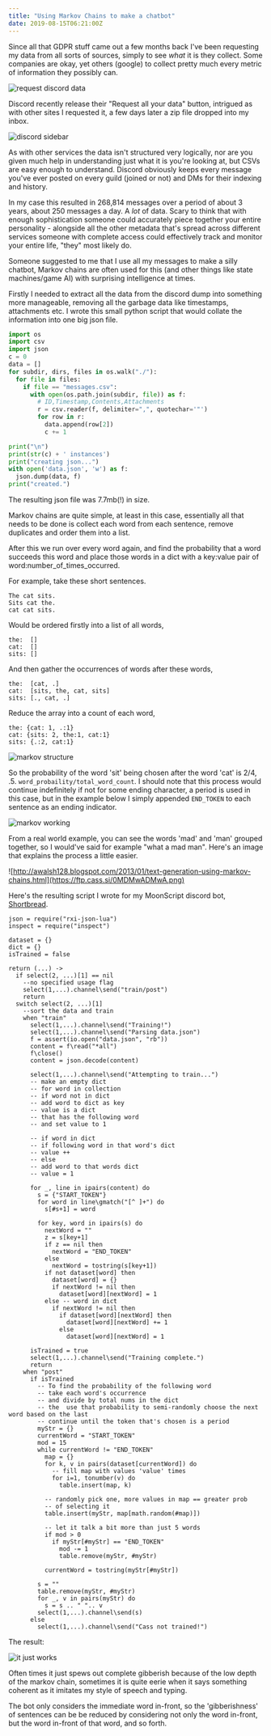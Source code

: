 ```yaml
---
title: "Using Markov Chains to make a chatbot"
date: 2019-08-15T06:21:00Z
---
```


Since all that GDPR stuff came out a few months back I've been requesting my
data from all sorts of sources, simply to see _what_ it is they collect. Some
companies are okay, yet others (google) to collect pretty much every metric of
information they possibly can.

![request discord data](https://ftp.cass.si/==ANygjMwA.png)

Discord recently release their "Request all your data" button, intrigued as with
other sites I requested it, a few days later a zip file dropped into my inbox.

![discord sidebar](https://ftp.cass.si/==gNykTMwA.png)

As with other services the data isn't structured very logically, nor are you
given much help in understanding just what it is you're looking at, but CSVs are
easy enough to understand. Discord obviously keeps every message you've ever
posted on every guild (joined or not) and DMs for their indexing and history.

In my case this resulted in 268,814 messages over a period of about 3 years,
about 250 messages a day. A _lot_ of data. Scary to think that with enough
sophistication someone could accurately piece together your entire personality -
alongside all the other metadata that's spread across different services someone
with complete access could effectively track and monitor your entire life,
"they" most likely do.

Someone suggested to me that I use all my messages to make a silly chatbot,
Markov chains are often used for this (and other things like state machines/game
AI) with surprising intelligence at times.

Firstly I needed to extract all the data from the discord dump into something
more manageable, removing all the garbage data like timestamps, attachments etc.
I wrote this small python script that would collate the information into one big
json file.

```python
import os
import csv
import json
c = 0
data = []
for subdir, dirs, files in os.walk("./"):
  for file in files:
    if file == "messages.csv":
      with open(os.path.join(subdir, file)) as f:
        # ID,Timestamp,Contents,Attachments
        r = csv.reader(f, delimiter=",", quotechar='"')
        for row in r:
          data.append(row[2])
          c += 1

print("\n")
print(str(c) + ' instances')
print("creating json...")
with open('data.json', 'w') as f:
  json.dump(data, f)
print("created.")
```

The resulting json file was 7.7mb(!) in size.

Markov chains are quite simple, at least in this case, essentially all that
needs to be done is collect each word from each sentence, remove duplicates and
order them into a list.

After this we run over every word again, and find the probability that a word
succeeds this word and place those words in a dict with a key:value pair of
word:number_of_times_occurred.

For example, take these short sentences.

```
The cat sits.
Sits cat the.
cat cat sits.
```

Would be ordered firstly into a list of all words,

```
the:  []
cat:  []
sits: []
```

And then gather the occurrences of words after these words,

```
the:  [cat, .]
cat:  [sits, the, cat, sits]
sits: [., cat, .]
```

Reduce the array into a count of each word,

```
the: {cat: 1, .:1}
cat: {sits: 2, the:1, cat:1}
sits: {.:2, cat:1}
```

![markov structure](https://ftp.cass.si/=gDMycDMwA.png)

So the probability of the word 'sit' being chosen after the word 'cat' is 2/4,
.5. `word_probaility/total_word_count`. I should note that this process would
continue indefinitely if not for some ending character, a period is used in this
case, but in the example below I simply appended `END_TOKEN` to each sentence as
an ending indicator.

![markov working](https://ftp.cass.si/=kTM5cTMwA.png)

From a real world example, you can see the words 'mad' and 'man' grouped
together, so I would've said for example "what a mad man". Here's an image that
explains the process a little easier.

![http://awalsh128.blogspot.com/2013/01/text-generation-using-markov-chains.html](https://ftp.cass.si/0MDMwADMwA.png)

Here's the resulting script I wrote for my MoonScript discord bot,
[Shortbread](https://gitlab.com/cxss/shortbread).

```moonscript
json = require("rxi-json-lua")
inspect = require("inspect")

dataset = {}
dict = {}
isTrained = false

return (...) ->
  if select(2, ...)[1] == nil
  	--no specified usage flag
    select(1,...).channel\send("train/post")
    return
  switch select(2, ...)[1]
  	--sort the data and train
    when "train"
      select(1,...).channel\send("Training!")
      select(1,...).channel\send("Parsing data.json")
      f = assert(io.open("data.json", "rb"))
      content = f\read("*all")
      f\close()
      content = json.decode(content)

      select(1,...).channel\send("Attempting to train...")
      -- make an empty dict
      -- for word in collection
      -- if word not in dict
      -- add word to dict as key
      -- value is a dict
      -- that has the following word
      -- and set value to 1

      -- if word in dict
      -- if following word in that word's dict
      -- value ++
      -- else
      -- add word to that words dict
      -- value = 1

      for _, line in ipairs(content) do
        s = {"START_TOKEN"}
        for word in line\gmatch("[^ ]+") do
          s[#s+1] = word

        for key, word in ipairs(s) do
          nextWord = ""
          z = s[key+1]
          if z == nil then
            nextWord = "END_TOKEN"
          else
            nextWord = tostring(s[key+1])
          if not dataset[word] then
            dataset[word] = {}
            if nextWord != nil then
              dataset[word][nextWord] = 1
          else -- word in dict
            if nextWord != nil then
              if dataset[word][nextWord] then
                dataset[word][nextWord] += 1
              else
                dataset[word][nextWord] = 1

      isTrained = true
      select(1,...).channel\send("Training complete.")
      return
    when "post"
      if isTrained
        -- To find the probability of the following word
        -- take each word's occurrence
        -- and divide by total nums in the dict
        -- the  use that probability to semi-randomly choose the next word based on the last
        -- continue until the token that's chosen is a period
        myStr = {}
        currentWord = "START_TOKEN"
        mod = 15
        while currentWord != "END_TOKEN"
          map = {}
          for k, v in pairs(dataset[currentWord]) do
            -- fill map with values 'value' times
            for i=1, tonumber(v) do
              table.insert(map, k)

          -- randomly pick one, more values in map == greater prob
          -- of selecting it
          table.insert(myStr, map[math.random(#map)])

          -- let it talk a bit more than just 5 words
          if mod > 0
            if myStr[#myStr] == "END_TOKEN"
              mod -= 1
              table.remove(myStr, #myStr)

          currentWord = tostring(myStr[#myStr])

        s = ""
        table.remove(myStr, #myStr)
        for _, v in pairs(myStr) do
          s = s .. " ".. v
        select(1,...).channel\send(s)
      else
        select(1,...).channel\send("Cass not trained!")

```

The result:

![it just works](https://ftp.cass.si/=gTOxADMwA.png)

Often times it just spews out complete gibberish because of the low depth of the
markov chain, sometimes it is quite eerie when it says something coherent as it
imitates my style of speech and typing.

The bot only considers the immediate word in-front, so the 'gibberishness' of
sentences can be be reduced by considering not only the word in-front, but the
word in-front of that word, and so forth.
